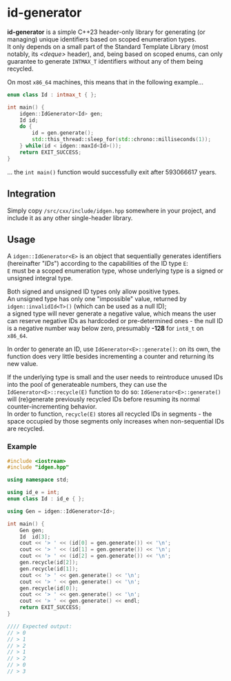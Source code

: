 # id-generator

**id-generator** is a simple C++23 header-only library for generating (or managing)
unique identifiers based on scoped enumeration types.  
It only depends on a small part of the Standard Template Library (most notably,
its *&lt;deque&gt;* header), and, being based on scoped enums, can only guarantee
to generate `INTMAX_T` identifiers without any of them being recycled.

On most `x86_64` machines, this means that in the following example...

```C++
enum class Id : intmax_t { };

int main() {
	idgen::IdGenerator<Id> gen;
	Id id;
	do {
		id = gen.generate();
		std::this_thread::sleep_for(std::chrono::milliseconds(1));
	} while(id < idgen::maxId<Id>());
	return EXIT_SUCCESS;
}
```

... the `int main()` function would successfully exit after 593066617 years.


## Integration

Simply copy `/src/cxx/include/idgen.hpp` somewhere in your project, and
include it as any other single-header library.


## Usage

A `idgen::IdGenerator<E>` is an object that sequentially generates identifiers
(hereinafter "*IDs*") according to the capabilities of the ID type `E`:  
`E` must be a scoped enumeration type, whose underlying type is a signed or
unsigned integral type.

Both signed and unsigned ID types only allow positive types.  
An unsigned type has only one "impossible" value, returned by `idgen::invalidId<T>()`
(which can be used as a null ID);  
a signed type will never generate a negative value, which means the user can
reserve negative IDs as hardcoded or pre-determined ones - the null ID is a
negative number way below zero, presumably **-128** for `int8_t` on `x86_64`.

In order to generate an ID, use `IdGenerator<E>::generate()`:
on its own, the function does very little besides incrementing a counter and
returning its new value.

If the underlying type is small and the user needs to reintroduce unused
IDs into the pool of generateable numbers, they can use the
`IdGenerator<E>::recycle(E)` function to do so:
`IdGenerator<E>::generate()` will (re)generate previously recycled IDs before
resuming its normal counter-incrementing behavior.  
In order to function, `recycle(E)` stores all recycled IDs in segments -
the space occupied by those segments only increases when non-sequential IDs
are recycled.

### Example

```C++
#include <iostream>
#include "idgen.hpp"

using namespace std;

using id_e = int;
enum class Id : id_e { };

using Gen = idgen::IdGenerator<Id>;

int main() {
	Gen gen;
	Id  id[3];
	cout << '> ' << (id[0] = gen.generate()) << '\n';
	cout << '> ' << (id[1] = gen.generate()) << '\n';
	cout << '> ' << (id[2] = gen.generate()) << '\n';
	gen.recycle(id[2]);
	gen.recycle(id[1]);
	cout << '> ' << gen.generate() << '\n';
	cout << '> ' << gen.generate() << '\n';
	gen.recycle(id[0]);
	cout << '> ' << gen.generate() << '\n';
	cout << '> ' << gen.generate() << endl;
	return EXIT_SUCCESS;
}

//// Expected output:
// > 0
// > 1
// > 2
// > 1
// > 2
// > 0
// > 3
```
